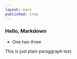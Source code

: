 ```yaml
---
layout: main
published: true
---
```


### Hello, Markdown

* One two three

This is just plain paraggraph text.
